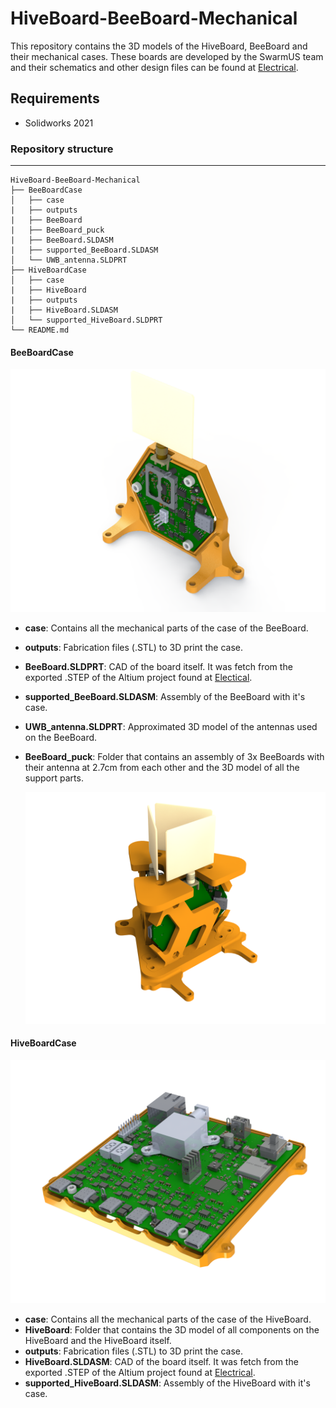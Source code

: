 # HiveBoard-BeeBoard-Mechanical

This repository contains the 3D models of the HiveBoard, BeeBoard and their mechanical cases. These boards are developed by the  SwarmUS team and their schematics and other design files can be found at [Electrical](https://github.com/SwarmUS/Electrical).

## Requirements
- Solidworks 2021

### Repository structure

------

```
HiveBoard-BeeBoard-Mechanical
├── BeeBoardCase
│   ├── case
|   ├── outputs
|   ├── BeeBoard
|   ├── BeeBoard_puck
|   ├── BeeBoard.SLDASM
|   ├── supported_BeeBoard.SLDASM
│   └── UWB_antenna.SLDPRT
├── HiveBoardCase
│   ├── case
|   ├── HiveBoard
|   ├── outputs
|   ├── HiveBoard.SLDASM 
│   └── supported_HiveBoard.SLDPRT
└── README.md
```

#### BeeBoardCase

![](BeeBoardCase/outputs/render_supported_BeeBoard.png)

- **case**: Contains all the mechanical parts of the case of the BeeBoard. 

- **outputs**: Fabrication files (.STL) to 3D print the case.

- **BeeBoard.SLDPRT**: CAD of the board itself. It was fetch from the  exported .STEP of the Altium project found at  [Electical](https://github.com/SwarmUS/Electrical).

- **supported_BeeBoard.SLDASM**: Assembly of the BeeBoard with it's case.

- **UWB_antenna.SLDPRT**: Approximated 3D model of the antennas used on the BeeBoard.

- **BeeBoard_puck**: Folder that contains an assembly of 3x BeeBoards with their antenna at 2.7cm from each other and the 3D model of all the support parts. 

  ![](BeeBoardCase/outputs/render_BeeBoard_puck.png)

#### HiveBoardCase

![](HiveBoardCase/outputs/render_supported_HiveBoard.png)

- **case**: Contains all the mechanical parts of the case of the HiveBoard. 
- **HiveBoard**: Folder that contains the 3D model of all components on the HiveBoard and the HiveBoard itself.
-  **outputs**: Fabrication files (.STL) to 3D print the case.
- **HiveBoard.SLDASM**: CAD of the board itself. It was fetch from the  exported .STEP of the Altium project found at  [Electrical](https://github.com/SwarmUS/Electrical).
- **supported_HiveBoard.SLDASM**: Assembly of the HiveBoard with it's case.

